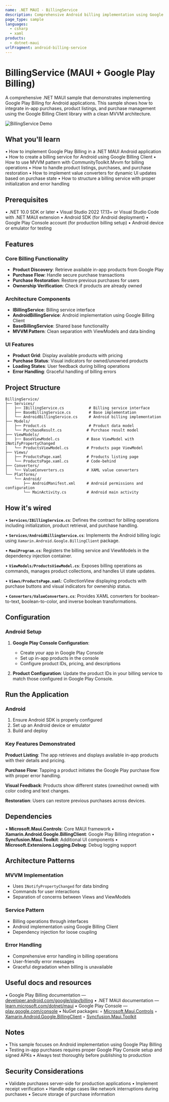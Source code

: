 ```yaml
---
name: .NET MAUI - BillingService
description: Comprehensive Android billing implementation using Google Play Billing with .NET MAUI and MVVM architecture.
page_type: sample
languages:
  - csharp
  - xaml
products:
  - dotnet-maui
urlFragment: android-billing-service
---
```


# BillingService (MAUI + Google Play Billing)

A comprehensive .NET MAUI sample that demonstrates implementing Google Play Billing for Android applications. This sample shows how to integrate in-app purchases, product listings, and purchase management using the Google Billing Client library with a clean MVVM architecture.

![BillingService Demo](images/billing_demo.png)

## What you'll learn

• How to implement Google Play Billing in a .NET MAUI Android application
• How to create a billing service for Android using Google Billing Client
• How to use MVVM pattern with CommunityToolkit.Mvvm for billing operations
• How to handle product listings, purchases, and purchase restoration
• How to implement value converters for dynamic UI updates based on purchase state
• How to structure a billing service with proper initialization and error handling

## Prerequisites

• .NET 10.0 SDK or later
• Visual Studio 2022 17.13+ or Visual Studio Code with .NET MAUI extension
• Android SDK (for Android deployment)
• Google Play Console account (for production billing setup)
• Android device or emulator for testing

## Features

### Core Billing Functionality

- **Product Discovery**: Retrieve available in-app products from Google Play
- **Purchase Flow**: Handle secure purchase transactions
- **Purchase Restoration**: Restore previous purchases for users
- **Ownership Verification**: Check if products are already owned

### Architecture Components

- **IBillingService**: Billing service interface
- **AndroidBillingService**: Android implementation using Google Billing Client
- **BaseBillingService**: Shared base functionality
- **MVVM Pattern**: Clean separation with ViewModels and data binding

### UI Features

- **Product Grid**: Display available products with pricing
- **Purchase Status**: Visual indicators for owned/unowned products
- **Loading States**: User feedback during billing operations
- **Error Handling**: Graceful handling of billing errors

## Project Structure

```
BillingService/
├── Services/
│   ├── IBillingService.cs           # Billing service interface
│   ├── BaseBillingService.cs        # Base implementation
│   └── AndroidBillingService.cs     # Android billing implementation
├── Models/
│   ├── Product.cs                   # Product data model
│   └── PurchaseResult.cs           # Purchase result model
├── ViewModels/
│   ├── BaseViewModel.cs            # Base ViewModel with INotifyPropertyChanged
│   └── ProductsViewModel.cs        # Products page ViewModel
├── Views/
│   ├── ProductsPage.xaml           # Products listing page
│   └── ProductsPage.xaml.cs        # Code-behind
├── Converters/
│   └── ValueConverters.cs          # XAML value converters
└── Platforms/
    └── Android/
        ├── AndroidManifest.xml     # Android permissions and configuration
        └── MainActivity.cs         # Android main activity
```

## How it's wired

• **`Services/IBillingService.cs`**: Defines the contract for billing operations including initialization, product retrieval, and purchase handling.

• **`Services/AndroidBillingService.cs`**: Implements the Android billing logic using `Xamarin.Android.Google.BillingClient` package.

• **`MauiProgram.cs`**: Registers the billing service and ViewModels in the dependency injection container.

• **`ViewModels/ProductsViewModel.cs`**: Exposes billing operations as commands, manages product collections, and handles UI state updates.

• **`Views/ProductsPage.xaml`**: CollectionView displaying products with purchase buttons and visual indicators for ownership status.

• **`Converters/ValueConverters.cs`**: Provides XAML converters for boolean-to-text, boolean-to-color, and inverse boolean transformations.

## Configuration

### Android Setup

1. **Google Play Console Configuration**:

   - Create your app in Google Play Console
   - Set up in-app products in the console
   - Configure product IDs, pricing, and descriptions

2. **Product Configuration**:
   Update the product IDs in your billing service to match those configured in Google Play Console.

## Run the Application

### Android

1. Ensure Android SDK is properly configured
2. Set up an Android device or emulator
3. Build and deploy

### Key Features Demonstrated

**Product Listing**: The app retrieves and displays available in-app products with their details and pricing.

**Purchase Flow**: Tapping a product initiates the Google Play purchase flow with proper error handling.

**Visual Feedback**: Products show different states (owned/not owned) with color coding and text changes.

**Restoration**: Users can restore previous purchases across devices.

## Dependencies

• **Microsoft.Maui.Controls**: Core MAUI framework
• **Xamarin.Android.Google.BillingClient**: Google Play Billing integration
• **Syncfusion.Maui.Toolkit**: Additional UI components
• **Microsoft.Extensions.Logging.Debug**: Debug logging support

## Architecture Patterns

### MVVM Implementation

- Uses `INotifyPropertyChanged` for data binding
- Commands for user interactions
- Separation of concerns between Views and ViewModels

### Service Pattern

- Billing operations through interfaces
- Android implementation using Google Billing Client
- Dependency injection for loose coupling

### Error Handling

- Comprehensive error handling in billing operations
- User-friendly error messages
- Graceful degradation when billing is unavailable

## Useful docs and resources

• Google Play Billing documentation — [developer.android.com/google/play/billing](https://developer.android.com/google/play/billing)
• .NET MAUI documentation — [learn.microsoft.com/dotnet/maui](https://learn.microsoft.com/dotnet/maui/)
• Google Play Console — [play.google.com/console](https://play.google.com/console)
• NuGet packages:
◦ [Microsoft.Maui.Controls](https://www.nuget.org/packages/Microsoft.Maui.Controls)
◦ [Xamarin.Android.Google.BillingClient](https://www.nuget.org/packages/Xamarin.Android.Google.BillingClient)
◦ [Syncfusion.Maui.Toolkit](https://www.nuget.org/packages/Syncfusion.Maui.Toolkit)

## Notes

• This sample focuses on Android implementation using Google Play Billing
• Testing in-app purchases requires proper Google Play Console setup and signed APKs
• Always test thoroughly before publishing to production

## Security Considerations

• Validate purchases server-side for production applications
• Implement receipt verification
• Handle edge cases like network interruptions during purchases
• Secure storage of purchase information
